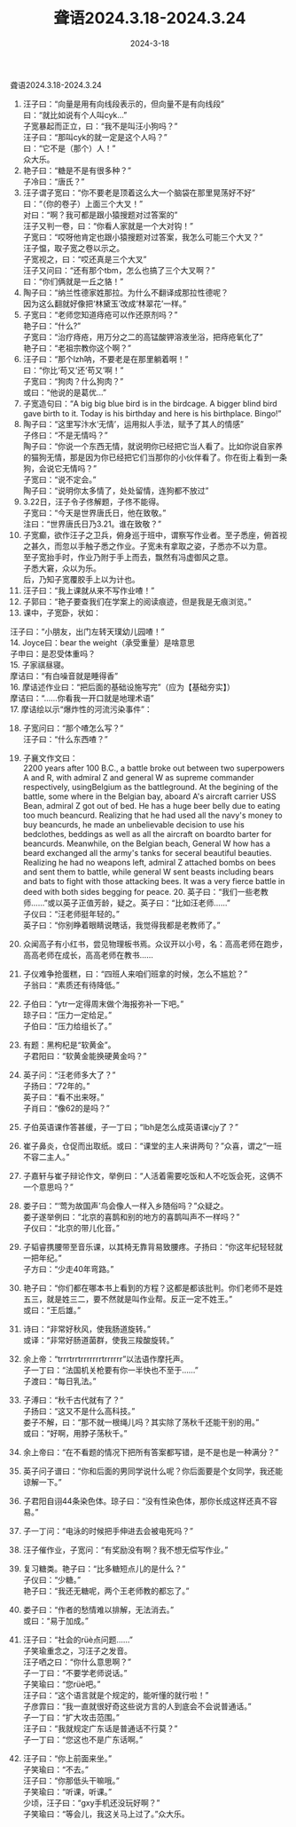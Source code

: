 ﻿---
title: 聋语2024.3.18-2024.3.24
date: 2024-3-18
---
聋语2024.3.18-2024.3.24  
  
1. 汪子曰：“向量是用有向线段表示的，但向量不是有向线段”  
曰：“就比如说有个人叫cyk...”  
子宽暴起而正立，曰：“我不是叫汪小狗吗？”  
汪子曰：“那叫cyk的就一定是这个人吗？”  
曰：“它不是（那个）人！”  
众大乐。  
2. 艳子曰：“糖是不是有很多种？”  
子冷曰：“唐氏？”  
3. 汪子谓子宽曰：“你不要老是顶着这么大一个脑袋在那里晃荡好不好”  
曰：“（你的卷子）上面三个大叉！”  
对曰：“啊？我可都是跟小猿搜题对过答案的”  
汪子又判一卷，曰：“你看人家就是一个大对钩！”  
子宽曰：“哎呀他肯定也跟小猿搜题对过答案，我怎么可能三个大叉？”  
汪子愠，取子宽之卷以示之。  
子宽视之，曰：“哎还真是三个大叉”  
汪子又问曰：“还有那个tbm，怎么也搞了三个大叉啊？”  
曰：“你们俩就是一丘之貉！”  
4. 陶子曰：“纳兰性德家姓那拉。为什么不翻译成那拉性德呢？  
因为这么翻就好像把‘林黛玉’改成‘林翠花’一样。”  
5. 子宽曰：“老师您知道痔疮可以作还原剂吗？”  
艳子曰：“什么?”  
子宽曰：“治疗痔疮，用万分之二的高锰酸钾溶液坐浴，把痔疮氧化了”  
艳子曰：“老祖宗教你这个啊？”  
6. 汪子曰：“那个lzh呐，不要老是在那里躺着啊！”  
曰：“你比‘苟又’还‘苟又’啊！”  
子宽曰：“狗肉？什么狗肉？”  
或曰：“他说的是葛优...”  
7. 子宽造句曰：“A big big blue bird is in the birdcage. A bigger blind bird gave birth to it. Today is his birthday and here is his birthplace. Bingo!”  
8. 陶子曰：“这里写汴水‘无情’，运用拟人手法，赋予了其人的情感”  
子佟曰：“不是无情吗？”  
陶子曰：“你说一个东西无情，就说明你已经把它当人看了。比如你说自家养的猫狗无情，那是因为你已经把它们当那你的小伙伴看了。你在街上看到一条狗，会说它无情吗？”  
子宽曰：“说不定会。”  
陶子曰：“说明你太多情了，处处留情，连狗都不放过”  
9. 3.22日，汪子令子佟解题，子佟不能得。  
子宽曰：“今天是世界唐氏日，他在致敬。”  
注曰：“世界唐氏日乃3.21。谁在致敬？”  
10. 子宽癫，欲作汪子之卫兵，俯身巡于班中，谓察写作业者。至子悉座，俯首视之甚久，而忽以手触子悉之作业。子宽未有拿取之姿，子悉亦不以为意。  
至子宽抬手时，作业乃附于手上而去，飘然有冯虚御风之意。  
子悉大窘，众以为乐。  
后，乃知子宽覆胶手上以为计也。  
11. 汪子曰：“我上课就从来不写作业喳！”  
12. 子郭曰：“艳子要查我们在学案上的阅读痕迹，但是我是无痕浏览。”  
13. 课中，子宽卧，状如：  
  
汪子曰：“小朋友，出门左转天璞幼儿园喳！”  
14. Joyce曰：bear the weight（承受重量）是啥意思  
子申曰：是忍受体重吗？  
15. 子家祺昼寝。  
摩诘曰：“有白噪音就是睡得香”  
16. 摩诘述作业曰：“把后面的基础设施写完”（应为【基础夯实】）  
摩诘曰：“……你看我一开口就是地理术语”  
17. 摩诘绘以示“爆炸性的河流污染事件”：  
   
18. 子宽问曰：“那个喳怎么写？”  
汪子曰：“什么东西喳？”  
19. 子襄文作文曰：  
2200 years after 100 B.C., a battle broke out between two superpowers A and R, with admiral Z and general W as supreme commander respectively, usingBelgium as the battleground. At the begining of the battle, some where in the Belgian bay, aboard A's aircraft carrier USS Bean, admiral Z got out of bed. He has a huge beer belly due to eating too much beancurd. Realizing that he had used all the navy's money to buy beancurds, he made an unbelievable decision to use his bedclothes, beddings as well as all the aircraft on boardto barter for beancurds. Meanwhile, on the Belgian beach, General W how has a beard exchanged all the army's tanks for seceral beautiful beauties. Realizing he had no weapons left, admiral Z attached bombs on bees and sent them to battle, while general W sent beasts including bears and bats to fight with those attacking bees. It was a very fierce battle in deed with both sides begging for peace. 20. 英子曰：“我们一些老教师……”或以英子正值芳龄，疑之。英子曰：“比如汪老师……”  
子仪曰：“汪老师挺年轻的。”  
英子曰：“你别睁着眼睛说瞎话，我觉得我都是老教师了。”  
21. 众闻高子有小红书，尝见物理板书焉。众议开以小号，名：高高老师在跑步，高高老师在成长，高高老师在教书……  
22. 子仪难争抢蛋糕，曰：“四班人来咱们班拿的时候，怎么不尴尬？”  
子翁曰：“素质还有待降低。”  
23. 子伯曰：“ytr一定得周末做个海报弥补一下吧。”  
琼子曰：“压力一定给足。”  
子伯曰：“压力给组长了。”  
24. 有题：黑枸杞是“软黄金”。  
子君阳曰：“软黄金能换硬黄金吗？”  
25. 英子问：“汪老师多大了？”  
子扬曰：“72年的。”  
英子曰：“看不出来呀。”  
子肖曰：“像62的是吗？”  
26. 子伯英语课作答甚缓，子一丁曰；“lbh是怎么成英语课cjy了？”  
27. 崔子鼻炎，仓促而出取纸。或曰：“课堂的主人来讲两句？”众喜，谓之“一班不容二主人。”  
28. 子嘉轩与崔子辩论作文，举例曰：“人活着需要吃饭和人不吃饭会死，这俩不一个意思吗？”  
29. 娄子曰：“‘莺为故国声’鸟会像人一样入乡随俗吗？”众疑之。  
娄子遂举例曰：“北京的喜鹊和别的地方的喜鹊叫声不一样吗？”  
子仪曰：“北京的带儿化音。”  
30. 子韬睿携腰带至音乐课，以其椅无靠背易致腰疼。子扬曰：“你这年纪轻轻就一把年纪。”  
子方曰：“少走40年弯路。”  
31. 艳子曰：“你们都在哪本书上看到的方程？这都是都该批判。你们老师不是姓五三，就是姓三二，要不然就是叫作业帮。反正一定不姓王。”  
或曰：“王后雄。”  
32. 诗曰：“非常好秋风，使我肠道旋转。”  
或译：“非常好肠道菌群，使我三羧酸旋转。”  
33. 余上帝：“trrrtrrtrrrrrrrtrrrrrr”以法语作摩托声。  
子一丁曰：“法国机关枪要有你一半快也不至于……”  
子渡曰：“每日乳法。”  
34. 子溥曰：“秋千古代就有了？”  
子扬曰：“这又不是什么高科技。”  
娄子不解，曰：“那不就一根绳儿吗？其实除了荡秋千还能干别的用。”  
或曰：“好啊，用脖子荡秋千。”  
35. 余上帝曰：“在不看题的情况下把所有答案都写错，是不是也是一种满分？”  
36. 英子问子谱曰：“你和后面的男同学说什么呢？你后面要是个女同学，我还能谅解一下。”  
37. 子君阳自诩44条染色体。琼子曰：“没有性染色体，那你长成这样还真不容易。”  
  
38. 子一丁问：“电泳的时候把手伸进去会被电死吗？”  
39. 汪子催作业，子宽问：“有奖励没有啊？我不想无偿写作业。”  
40. 复习糖类。艳子曰：“比多糖短点儿的是什么？”  
子仪曰：“少糖。”  
艳子曰：“我还无糖呢，两个王老师教的都忘了。”  
41. 娄子曰：“作者的愁情难以排解，无法消去。”  
或曰：“易于加成。”  
42. 汪子曰：“社会的rüè点问题……”  
子笑瑜重念之，习汪子之发音。  
汪子哂之曰：“你什么意思啊？”  
子一丁曰：“不要学老师说话。”  
子笑瑜曰：“您rüè吧。”  
汪子曰：“这个语言就是个规定的，能听懂的就行啦！”  
子彦霏曰：“我一直就很好奇这些说方言的人到底会不会说普通话。”  
子一丁曰：“扩大攻击范围。”  
汪子曰：“我就规定广东话是普通话不行莫？”  
子一丁曰：“您这也不是广东话啊。”  
43. 汪子曰：“你上前面来坐。”  
子笑瑜曰：“不去。”  
汪子曰：“你那低头干嘛哦。”  
子笑瑜曰：“听课，听课。”  
少顷，汪子曰：“gxy手机还没玩好啊？”  
子笑瑜曰：“等会儿，我这关马上过了。”众大乐。  
  
